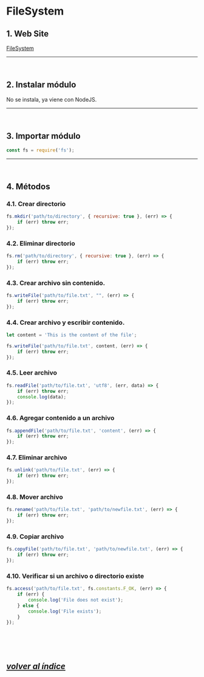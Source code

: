 # FileSystem

## 1. Web Site
[FileSystem](https://nodejs.org/api/fs.html)

---
<br>

## 2. Instalar módulo
No se instala, ya viene con NodeJS.

---
<br>

## 3. Importar módulo
```javascript
const fs = require('fs');
```
---
<br>

## 4. Métodos
### 4.1. Crear directorio
```javascript
fs.mkdir('path/to/directory', { recursive: true }, (err) => {
    if (err) throw err;
});
```

### 4.2. Eliminar directorio
```javascript
fs.rm('path/to/directory', { recursive: true }, (err) => {
    if (err) throw err;
});
```

### 4.3. Crear archivo sin contenido.
```javascript
fs.writeFile('path/to/file.txt', "", (err) => {
    if (err) throw err;
});
```

### 4.4. Crear archivo y escribir contenido.
```javascript
let content = 'This is the content of the file';

fs.writeFile('path/to/file.txt', content, (err) => {
    if (err) throw err;
});
```

### 4.5. Leer archivo
```javascript
fs.readFile('path/to/file.txt', 'utf8', (err, data) => {
    if (err) throw err;
    console.log(data);
});
```

### 4.6. Agregar contenido a un archivo
```javascript
fs.appendFile('path/to/file.txt', 'content', (err) => {
    if (err) throw err;
});
```

### 4.7. Eliminar archivo
```javascript
fs.unlink('path/to/file.txt', (err) => {
    if (err) throw err;
});
```

### 4.8. Mover archivo
```javascript
fs.rename('path/to/file.txt', 'path/to/newfile.txt', (err) => {
    if (err) throw err;
});
```

### 4.9. Copiar archivo
```javascript
fs.copyFile('path/to/file.txt', 'path/to/newfile.txt', (err) => {
    if (err) throw err;
});
```

### 4.10. Verificar si un archivo o directorio existe
```javascript
fs.access('path/to/file.txt', fs.constants.F_OK, (err) => {
    if (err) {
        console.log('File does not exist');
    } else {
        console.log('File exists');
    }
});
```
<br><br><br>

## *[volver al índice](../../index.md)*
